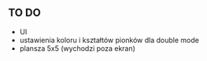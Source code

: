 ## TO DO
- UI
- ustawienia koloru i kształtów pionków dla double mode
- plansza 5x5 (wychodzi poza ekran)
